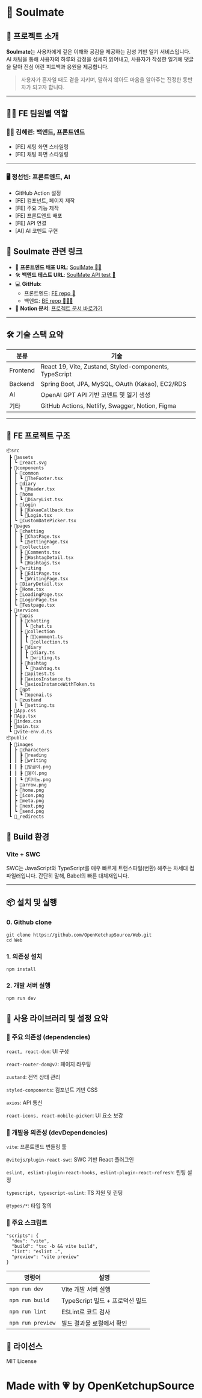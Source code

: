 # 💞 Soulmate

## 🧠 프로젝트 소개

**Soulmate**는 사용자에게 깊은 이해와 공감을 제공하는 감성 기반 일기 서비스입니다.  
AI 채팅을 통해 사용자의 하루와 감정을 섬세히 읽어내고, 사용자가 작성한 일기에 댓글을 달아 진심 어린 피드백과 응원을 제공합니다.  

> 사용자가 혼자일 때도 곁을 지키며, 말하지 않아도 마음을 알아주는 진정한 동반자가 되고자 합니다.

---

## 👯‍♀️ FE 팀원별 역할

### 👩‍💻 김혜린: 백엔드, 프론트엔드
- [FE] 세팅 화면 스타일링
- [FE] 채팅 화면 스타일링

---
### 🖥️ 정선빈: 프론트엔드, AI
- GitHub Action 설정
- [FE] 컴포넌트, 페이지 제작  
- [FE] 주요 기능 제작
- [FE] 프론트엔드 배포  
- [FE] API 연결  
- [AI] AI 코멘트 구현  

## 🔗 Soulmate 관련 링크

- 🔗 **프론트엔드 배포 URL**: [SoulMate 🧠💗](https://withsoulmate.netlify.app/)
- 🛠️ **백엔드 테스트 URL**: [SoulMate API test 🧪](https://soulmate.o-r.kr/api/test)
- 💻 **GitHub**:
  - 프론트엔드: [FE repo 👀](https://github.com/OpenKetchupSource/Web)
  - 백엔드: [BE reop 👩🏻‍💻](https://github.com/OpenKetchupSource/Server)
- 📘 **Notion 문서**: [프로젝트 문서 바로가기](https://rainbow-uncle-f19.notion.site/1c4e29af6ad5806c903be9dfaa2a4152?pvs=74)

---

## 🛠️ 기술 스택 요약

| 분류 | 기술 |
|------|------|
| Frontend | React 19, Vite, Zustand, Styled-components, TypeScript |
| Backend | Spring Boot, JPA, MySQL, OAuth (Kakao), EC2/RDS |
| AI | OpenAI GPT API 기반 코멘트 및 일기 생성 |
| 기타 | GitHub Actions, Netlify, Swagger, Notion, Figma |

---

## 📁 FE 프로젝트 구조
```
📦src
 ┣ 📂assets
 ┃ ┗ 📜react.svg
 ┣ 📂components
 ┃ ┣ 📂common
 ┃ ┃ ┗ 📜TheFooter.tsx
 ┃ ┣ 📂diary
 ┃ ┃ ┗ 📜Header.tsx
 ┃ ┣ 📂home
 ┃ ┃ ┗ 📜DiaryList.tsx
 ┃ ┣ 📂login
 ┃ ┃ ┣ 📜KakaoCallback.tsx
 ┃ ┃ ┗ 📜Login.tsx
 ┃ ┗ 📜CustomDatePicker.tsx
 ┣ 📂pages
 ┃ ┣ 📂chatting
 ┃ ┃ ┣ 📜ChatPage.tsx
 ┃ ┃ ┗ 📜SettingPage.tsx
 ┃ ┣ 📂collection
 ┃ ┃ ┣ 📜Comments.tsx
 ┃ ┃ ┣ 📜HashtagDetail.tsx
 ┃ ┃ ┗ 📜Hashtags.tsx
 ┃ ┣ 📂writing
 ┃ ┃ ┣ 📜EditPage.tsx
 ┃ ┃ ┗ 📜WritingPage.tsx
 ┃ ┣ 📜DiaryDetail.tsx
 ┃ ┣ 📜Home.tsx
 ┃ ┣ 📜LoadingPage.tsx
 ┃ ┣ 📜LoginPage.tsx
 ┃ ┗ 📜Testpage.tsx
 ┣ 📂services
 ┃ ┣ 📂apis
 ┃ ┃ ┣ 📂chatting
 ┃ ┃ ┃ ┗ 📜chat.ts
 ┃ ┃ ┣ 📂collection
 ┃ ┃ ┃ ┣ 📜comment.ts
 ┃ ┃ ┃ ┗ 📜collection.ts
 ┃ ┃ ┣ 📂diary
 ┃ ┃ ┃ ┣ 📜diary.ts
 ┃ ┃ ┃ ┗ 📜writing.ts
 ┃ ┃ ┣ 📂hashtag
 ┃ ┃ ┃ ┗ 📜hashtag.ts
 ┃ ┃ ┣ 📜apitest.ts
 ┃ ┃ ┣ 📜axiosInstance.ts
 ┃ ┃ ┗ 📜axiosInstanceWithToken.ts
 ┃ ┣ 📂gpt
 ┃ ┃ ┗ 📜openai.ts
 ┃ ┗ 📂zustand
 ┃ ┃ ┗ 📜setting.ts
 ┣ 📜App.css
 ┣ 📜App.tsx
 ┣ 📜index.css
 ┣ 📜main.tsx
 ┗ 📜vite-env.d.ts
📦public
 ┣ 📂images
 ┃ ┣ 📂characters
 ┃ ┃ ┣ 📂reading
 ┃ ┃ ┣ 📂writing
 ┃ ┃ ┣ 📜앙글이.png
 ┃ ┃ ┣ 📜웅이.png
 ┃ ┃ ┗ 📜티바노.png
 ┃ ┣ 📜arrow.png
 ┃ ┣ 📜home.png
 ┃ ┣ 📜icon.png
 ┃ ┣ 📜meta.png
 ┃ ┣ 📜next.png
 ┃ ┗ 📜send.png
 ┗ 📜_redirects
```


## 🧱 Build 환경

### Vite + SWC

SWC는 JavaScript와 TypeScript를 매우 빠르게 트랜스파일(변환) 해주는 차세대 컴파일러입니다.
간단히 말해, Babel의 빠른 대체재입니다.

---

## 📦 설치 및 실행

### 0. Github clone
`git clone https://github.com/OpenKetchupSource/Web.git` <br>
`cd Web`

### 1. 의존성 설치
`npm install`

### 2. 개발 서버 실행
`npm run dev`

## 📜 사용 라이브러리 및 설정 요약
### 🔧 주요 의존성 (dependencies)
`react, react-dom`: UI 구성

`react-router-dom@v7`: 페이지 라우팅

`zustand`: 전역 상태 관리

`styled-components`: 컴포넌트 기반 CSS

`axios`: API 통신

`react-icons, react-mobile-picker`: UI 요소 보강

### 🧪 개발용 의존성 (devDependencies)
`vite`: 프론트엔드 번들링 툴

`@vitejs/plugin-react-swc`: SWC 기반 React 플러그인

`eslint, eslint-plugin-react-hooks, eslint-plugin-react-refresh`: 린팅 설정

`typescript, typescript-eslint`: TS 지원 및 린팅

`@types/*`: 타입 정의

### 📂 주요 스크립트
```
"scripts": {
  "dev": "vite",
  "build": "tsc -b && vite build",
  "lint": "eslint .",
  "preview": "vite preview"
}
```
| 명령어 |	설명 |
| -- | -- |
| `npm run dev` |	Vite 개발 서버 실행 | 
| `npm run build` |	TypeScript 빌드 + 프로덕션 빌드 |
| `npm run lint` |	ESLint로 코드 검사 |
| `npm run preview` |	빌드 결과물 로컬에서 확인 |


## 🪪 라이선스
MIT License

# Made with 💗 by OpenKetchupSource
